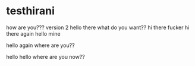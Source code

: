 # testhirani
how are you???
version 2
hello there what do you want??
hi there fucker
hi there again
hello mine 


hello again
where are you??



hello hello
where are you now??
